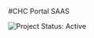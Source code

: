 #CHC Portal SAAS

![Project Status: Active](https://img.shields.io/badge/Project%20Status-Active-brightgreen)
